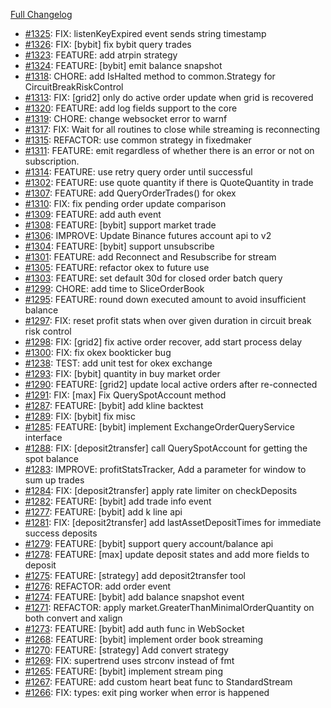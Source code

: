[Full Changelog](https://github.com/OvictorVieira/promeheux.api/compare/v1.51.1...main)

 - [#1325](https://github.com/OvictorVieira/promeheux.api/pull/1325): FIX: listenKeyExpired event sends string timestamp
 - [#1326](https://github.com/OvictorVieira/promeheux.api/pull/1326): FIX: [bybit] fix bybit query trades
 - [#1323](https://github.com/OvictorVieira/promeheux.api/pull/1323): FEATURE: add atrpin strategy
 - [#1324](https://github.com/OvictorVieira/promeheux.api/pull/1324): FEATURE: [bybit] emit balance snapshot
 - [#1318](https://github.com/OvictorVieira/promeheux.api/pull/1318): CHORE: add IsHalted method to common.Strategy for CircuitBreakRiskControl
 - [#1313](https://github.com/OvictorVieira/promeheux.api/pull/1313): FIX: [grid2] only do active order update when grid is recovered
 - [#1320](https://github.com/OvictorVieira/promeheux.api/pull/1320): FEATURE: add log fields support to the core
 - [#1319](https://github.com/OvictorVieira/promeheux.api/pull/1319): CHORE: change websocket error to warnf
 - [#1317](https://github.com/OvictorVieira/promeheux.api/pull/1317): FIX: Wait for all routines to close while streaming is reconnecting
 - [#1315](https://github.com/OvictorVieira/promeheux.api/pull/1315): REFACTOR: use common strategy in fixedmaker
 - [#1311](https://github.com/OvictorVieira/promeheux.api/pull/1311): FEATURE: emit regardless of whether there is an error or not on subscription.
 - [#1314](https://github.com/OvictorVieira/promeheux.api/pull/1314): FEATURE: use retry query order until successful
 - [#1302](https://github.com/OvictorVieira/promeheux.api/pull/1302): FEATURE: use quote quantity if there is QuoteQuantity in trade
 - [#1307](https://github.com/OvictorVieira/promeheux.api/pull/1307): FEATURE: add QueryOrderTrades() for okex
 - [#1310](https://github.com/OvictorVieira/promeheux.api/pull/1310): FIX: fix pending order update comparison
 - [#1309](https://github.com/OvictorVieira/promeheux.api/pull/1309): FEATURE: add auth event
 - [#1308](https://github.com/OvictorVieira/promeheux.api/pull/1308): FEATURE: [bybit] support market trade
 - [#1306](https://github.com/OvictorVieira/promeheux.api/pull/1306): IMPROVE: Update Binance futures account api to v2
 - [#1304](https://github.com/OvictorVieira/promeheux.api/pull/1304): FEATURE: [bybit] support unsubscribe
 - [#1301](https://github.com/OvictorVieira/promeheux.api/pull/1301): FEATURE: add Reconnect and Resubscribe for stream
 - [#1305](https://github.com/OvictorVieira/promeheux.api/pull/1305): FEATURE: refactor okex to future use
 - [#1303](https://github.com/OvictorVieira/promeheux.api/pull/1303): FEATURE: set default 30d for closed order batch query
 - [#1299](https://github.com/OvictorVieira/promeheux.api/pull/1299): CHORE: add time to SliceOrderBook
 - [#1295](https://github.com/OvictorVieira/promeheux.api/pull/1295): FEATURE: round down executed amount to avoid insufficient balance
 - [#1297](https://github.com/OvictorVieira/promeheux.api/pull/1297): FIX: reset profit stats when over given duration in circuit break risk control
 - [#1298](https://github.com/OvictorVieira/promeheux.api/pull/1298): FIX: [grid2] fix active order recover, add start process delay
 - [#1300](https://github.com/OvictorVieira/promeheux.api/pull/1300): FIX: fix okex bookticker bug
 - [#1238](https://github.com/OvictorVieira/promeheux.api/pull/1238): TEST: add unit test for okex exchange
 - [#1293](https://github.com/OvictorVieira/promeheux.api/pull/1293): FIX: [bybit] quantity in buy market order
 - [#1290](https://github.com/OvictorVieira/promeheux.api/pull/1290): FEATURE: [grid2] update local active orders after re-connected
 - [#1291](https://github.com/OvictorVieira/promeheux.api/pull/1291): FIX: [max] Fix QuerySpotAccount method
 - [#1287](https://github.com/OvictorVieira/promeheux.api/pull/1287): FEATURE: [bybit] add kline backtest
 - [#1289](https://github.com/OvictorVieira/promeheux.api/pull/1289): FIX: [bybit] fix misc 
 - [#1285](https://github.com/OvictorVieira/promeheux.api/pull/1285): FEATURE: [bybit] implement ExchangeOrderQueryService interface
 - [#1288](https://github.com/OvictorVieira/promeheux.api/pull/1288): FIX: [deposit2transfer] call QuerySpotAccount for getting the spot balance
 - [#1283](https://github.com/OvictorVieira/promeheux.api/pull/1283): IMPROVE: profitStatsTracker, Add a parameter for window to sum up trades
 - [#1284](https://github.com/OvictorVieira/promeheux.api/pull/1284): FIX: [deposit2transfer] apply rate limiter on checkDeposits
 - [#1282](https://github.com/OvictorVieira/promeheux.api/pull/1282): FEATURE: [bybit] add trade info event
 - [#1277](https://github.com/OvictorVieira/promeheux.api/pull/1277): FEATURE: [bybit] add k line api
 - [#1281](https://github.com/OvictorVieira/promeheux.api/pull/1281): FIX: [deposit2transfer] add lastAssetDepositTimes for immediate success deposits
 - [#1279](https://github.com/OvictorVieira/promeheux.api/pull/1279): FEATURE: [bybit] support query account/balance api
 - [#1278](https://github.com/OvictorVieira/promeheux.api/pull/1278): FEATURE: [max] update deposit states and add more fields to deposit
 - [#1275](https://github.com/OvictorVieira/promeheux.api/pull/1275): FEATURE: [strategy] add deposit2transfer tool
 - [#1276](https://github.com/OvictorVieira/promeheux.api/pull/1276): REFACTOR: add order event
 - [#1274](https://github.com/OvictorVieira/promeheux.api/pull/1274): FEATURE: [bybit] add balance snapshot event
 - [#1271](https://github.com/OvictorVieira/promeheux.api/pull/1271): REFACTOR: apply market.GreaterThanMinimalOrderQuantity on both convert and xalign
 - [#1273](https://github.com/OvictorVieira/promeheux.api/pull/1273): FEATURE: [bybit] add auth func in WebSocket
 - [#1268](https://github.com/OvictorVieira/promeheux.api/pull/1268): FEATURE: [bybit] implement order book streaming
 - [#1270](https://github.com/OvictorVieira/promeheux.api/pull/1270): FEATURE: [strategy] Add convert strategy
 - [#1269](https://github.com/OvictorVieira/promeheux.api/pull/1269): FIX: supertrend uses strconv instead of fmt
 - [#1265](https://github.com/OvictorVieira/promeheux.api/pull/1265): FEATURE: [bybit] implement stream ping
 - [#1267](https://github.com/OvictorVieira/promeheux.api/pull/1267): FEATURE: add custom heart beat func to StandardStream
 - [#1266](https://github.com/OvictorVieira/promeheux.api/pull/1266): FIX: types: exit ping worker when error is happened
